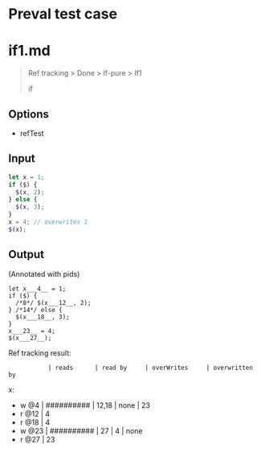 # Preval test case

# if1.md

> Ref tracking > Done > If-pure > If1
>
> if

## Options

- refTest

## Input

`````js filename=intro
let x = 1;
if ($) {
  $(x, 2);
} else {
  $(x, 3);
}
x = 4; // overwrites 1
$(x);
`````

## Output

(Annotated with pids)

`````filename=intro
let x___4__ = 1;
if ($) {
  /*8*/ $(x___12__, 2);
} /*14*/ else {
  $(x___18__, 3);
}
x___23__ = 4;
$(x___27__);
`````

Ref tracking result:

               | reads      | read by     | overWrites     | overwritten by
x:
  - w @4       | ########## | 12,18       | none           | 23
  - r @12      | 4
  - r @18      | 4
  - w @23      | ########## | 27          | 4              | none
  - r @27      | 23
